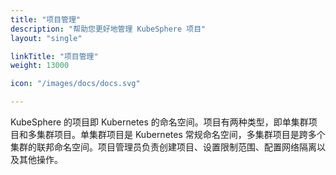 ```yaml
---
title: "项目管理"
description: "帮助您更好地管理 KubeSphere 项目"
layout: "single"

linkTitle: "项目管理"
weight: 13000

icon: "/images/docs/docs.svg"

---
```


KubeSphere 的项目即 Kubernetes 的命名空间。项目有两种类型，即单集群项目和多集群项目。单集群项目是 Kubernetes 常规命名空间，多集群项目是跨多个集群的联邦命名空间。项目管理员负责创建项目、设置限制范围、配置网络隔离以及其他操作。
